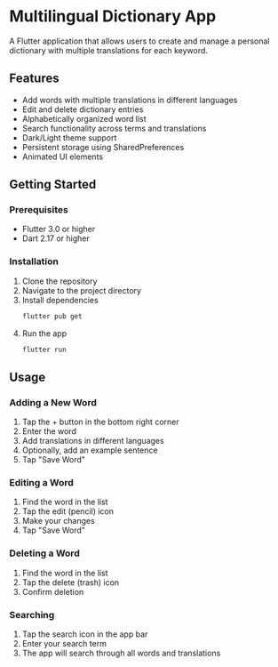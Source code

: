 # Multilingual Dictionary App

A Flutter application that allows users to create and manage a personal dictionary with multiple translations for each keyword.

## Features

- Add words with multiple translations in different languages
- Edit and delete dictionary entries
- Alphabetically organized word list
- Search functionality across terms and translations
- Dark/Light theme support
- Persistent storage using SharedPreferences
- Animated UI elements

## Getting Started

### Prerequisites

- Flutter 3.0 or higher
- Dart 2.17 or higher

### Installation

1. Clone the repository
2. Navigate to the project directory
3. Install dependencies
   ```bash
   flutter pub get
   ```
4. Run the app
   ```bash
   flutter run
   ```

## Usage

### Adding a New Word

1. Tap the + button in the bottom right corner
2. Enter the word
3. Add translations in different languages
4. Optionally, add an example sentence
5. Tap "Save Word"

### Editing a Word

1. Find the word in the list
2. Tap the edit (pencil) icon
3. Make your changes
4. Tap "Save Word"

### Deleting a Word

1. Find the word in the list
2. Tap the delete (trash) icon
3. Confirm deletion

### Searching

1. Tap the search icon in the app bar
2. Enter your search term
3. The app will search through all words and translations
